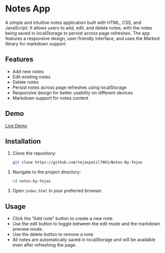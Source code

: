 # Notes App

A simple and intuitive notes application built with HTML, CSS, and JavaScript. It allows users to add, edit, and delete notes, with the notes being saved in localStorage to persist across page refreshes. The app features a responsive design, user-friendly interface, and uses the Marked library for markdown support.

## Features

- Add new notes
- Edit existing notes
- Delete notes
- Persist notes across page refreshes using localStorage
- Responsive design for better usability on different devices
- Markdown support for notes content

## Demo

[Live Demo](https://notes-by-tejasvpatil.vercel.app/)

## Installation

1. Clone the repository:

    ```bash
    git clone https://github.com/tejaspatil7903/Notes-By-Tejas
    ```

2. Navigate to the project directory:

    ```bash
    cd notes-by-tejas
    ```

3. Open `index.html` in your preferred browser.

## Usage

- Click the "Add note" button to create a new note.
- Use the edit button to toggle between the edit mode and the markdown preview mode.
- Use the delete button to remove a note.
- All notes are automatically saved in localStorage and will be available even after refreshing the page.
